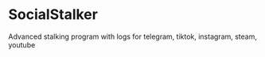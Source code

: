 # SocialStalker
Advanced stalking program with logs for telegram, tiktok, instagram, steam, youtube
